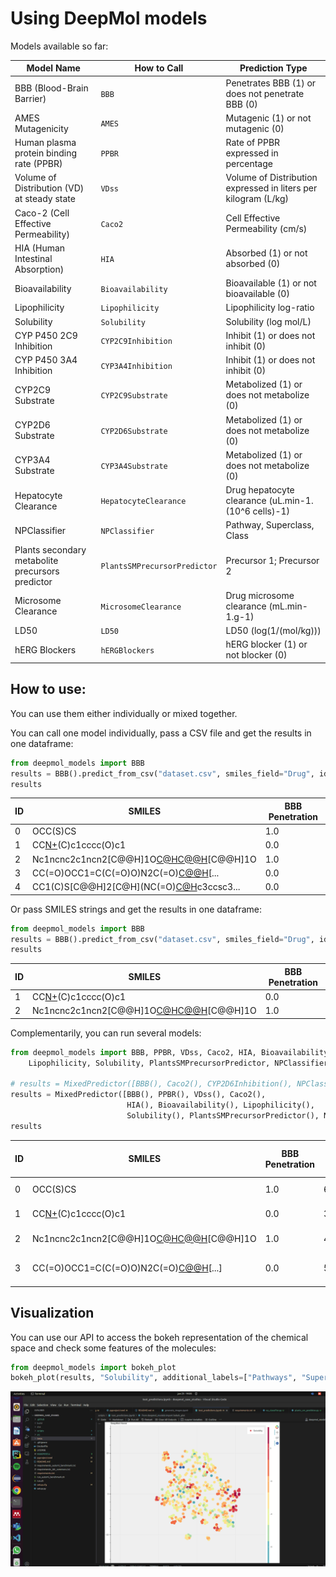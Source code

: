 # Using DeepMol models

Models available so far: 

| Model Name                                   | How to Call                     | Prediction Type                                                |
|---------------------------------------------|---------------------------------|----------------------------------------------------------------|
| BBB (Blood-Brain Barrier)                   | `BBB`                  | Penetrates BBB (1) or does not penetrate BBB (0)              |
| AMES Mutagenicity                           | `AMES`                         | Mutagenic (1) or not mutagenic (0)                            |
| Human plasma protein binding rate (PPBR)    | `PPBR`                      | Rate of PPBR expressed in percentage                          |
| Volume of Distribution (VD) at steady state | `VDss`                | Volume of Distribution expressed in liters per kilogram (L/kg)|
| Caco-2 (Cell Effective Permeability)        | `Caco2`                   | Cell Effective Permeability (cm/s)                            |
| HIA (Human Intestinal Absorption)           | `HIA`                      | Absorbed (1) or not absorbed (0)                              |
| Bioavailability                             | `Bioavailability`           | Bioavailable (1) or not bioavailable (0)                      |
| Lipophilicity                               | `Lipophilicity`    | Lipophilicity log-ratio                                       |
| Solubility                                  | `Solubility`           | Solubility (log mol/L)                                        |
| CYP P450 2C9 Inhibition                     | `CYP2C9Inhibition`                 | Inhibit (1) or does not inhibit (0)                           |
| CYP P450 3A4 Inhibition                     | `CYP3A4Inhibition`                 | Inhibit (1) or does not inhibit (0)                           |
| CYP2C9 Substrate                            | `CYP2C9Substrate`| Metabolized (1) or does not metabolize (0)                    |
| CYP2D6 Substrate                            | `CYP2D6Substrate`| Metabolized (1) or does not metabolize (0)                    |
| CYP3A4 Substrate                            | `CYP3A4Substrate`| Metabolized (1) or does not metabolize (0)                    |
| Hepatocyte Clearance                        | `HepatocyteClearance`      | Drug hepatocyte clearance (uL.min-1.(10^6 cells)-1)           |
| NPClassifier                        | `NPClassifier`      | Pathway, Superclass, Class           |
| Plants secondary metabolite precursors predictor                        | `PlantsSMPrecursorPredictor`      | Precursor 1; Precursor 2           |
| Microsome Clearance                 | `MicrosomeClearance`       | Drug microsome clearance (mL.min-1.g-1)          |
| LD50                                | `LD50`        | LD50 (log(1/(mol/kg)))                      |
| hERG Blockers                       | `hERGBlockers`           | hERG blocker (1) or not blocker (0)               |

## How to use:

You can use them either individually or mixed together. 

You can call one model individually, pass a CSV file and get the results in one dataframe:

```python
from deepmol_models import BBB
results = BBB().predict_from_csv("dataset.csv", smiles_field="Drug", id_field="Drug_ID", output_file="predictions.csv")
results
```

| ID | SMILES                                           | BBB Penetration |
|----|-------------------------------------------------|-----------------|
| 0  | OCC(S)CS                                        | 1.0             |
| 1  | CC[N+](C)(C)c1cccc(O)c1                         | 0.0             |
| 2  | Nc1ncnc2c1ncn2[C@@H]1O[C@H](CO)[C@@H](O)[C@@H]1O | 1.0             |
| 3  | CC(=O)OCC1=C(C(=O)O)N2C(=O)[C@@H](NC(=O)CC#N)[...| 0.0             |
| 4  | CC1(C)S[C@@H]2[C@H](NC(=O)[C@H](C(=O)O)c3ccsc3...| 0.0             |


Or pass SMILES strings and get the results in one dataframe:

```python
from deepmol_models import BBB
results = BBB().predict_from_csv("dataset.csv", smiles_field="Drug", id_field="Drug_ID", output_file="predictions.csv")
results
```

| ID | SMILES                                           | BBB Penetration |
|----|-------------------------------------------------|-----------------|
| 1  | CC[N+](C)(C)c1cccc(O)c1                         | 0.0             |
| 2  | Nc1ncnc2c1ncn2[C@@H]1O[C@H](CO)[C@@H](O)[C@@H]1O | 1.0             |

Complementarily, you can run several models:

```python
from deepmol_models import BBB, PPBR, VDss, Caco2, HIA, Bioavailability, \
    Lipophilicity, Solubility, PlantsSMPrecursorPredictor, NPClassifier, MixedPredictor

# results = MixedPredictor([BBB(), Caco2(), CYP2D6Inhibition(), NPClassifier()]).predict_from_csv("test_molecules.csv", "Drug", "Drug_ID", output_file="predictions.csv")
results = MixedPredictor([BBB(), PPBR(), VDss(), Caco2(), 
                          HIA(), Bioavailability(), Lipophilicity(),
                          Solubility(), PlantsSMPrecursorPredictor(), NPClassifier()]).predict_from_csv("test_molecules.csv", smiles_field="Drug", id_field="Drug_ID", output_file="predictions.csv")
results
```

| ID | SMILES                                           | BBB Penetration | Human PPBR | VDss     | Cell Effective Permeability | Human Intestinal Absorption | Bioavailability | Lipophilicity | Solubility | Precursors                             | Pathways                 | Superclass            | Class                 |
|----|-------------------------------------------------|-----------------|------------|----------|-----------------------------|-----------------------------|-----------------|---------------|------------|---------------------------------------|--------------------------|-----------------------|-----------------------|
| 0  | OCC(S)CS                                        | 1.0             | 64.832665  | 5.803529 | -4.725497                  | 0.0                         | 0.0             | 0.290602      | 0.117866   |                                   | Fatty acyls              | Fatty alcohols       | Fatty alcohols        |
| 1  | CC[N+](C)(C)c1cccc(O)c1                         | 0.0             | 32.882912  | 2.891243 | -4.989814                  | 0.0                         | 0.0             | 0.271549      | -0.606772  | L-Lysine                             | Alkaloids                | Tyrosine alkaloids    | Phenylethylamines     |
| 2  | Nc1ncnc2c1ncn2[C@@H]1O[C@H](CO)[C@@H](O)[C@@H]1O | 1.0             | 41.540812  | 2.722000 | -6.059630                  | 1.0                         | 0.0             | 0.250526      | -1.701435  | Dimethylallyl diphosphate            | Carbohydrates            | Nucleosides          | Purine nucleosides    |
| 3  | CC(=O)OCC1=C(C(=O)O)N2C(=O)[C@@H](NC(=O)CC#N)[...] | 0.0           | 52.921825  | 0.329071 | -5.473660                  | 0.0                         | 0.0             | 0.267842      | -2.512460  | Geranylgeranyl diphosphate; L-Alanine | Amino acids and Peptides | β-lactams            | Cephalosporins        |


## Visualization

You can use our API to access the bokeh representation of the chemical space and check some features of the molecules:

```python
from deepmol_models import bokeh_plot
bokeh_plot(results, "Solubility", additional_labels=["Pathways", "Superclass", "Class"])
```

![bokeh](https://github.com/BioSystemsUM/deepmol_case_studies/blob/main/example_bokeh.gif)
